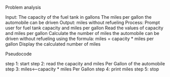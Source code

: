 Problem analysis

Input: The capacity of the fuel tank in gallons The miles per gallon the automobile can be driven 
Output: miles without refueling 
Process: Prompt user for fuel tank capacity and miles per gallon Read the values of capacity and miles per gallon Calculate the number of miles the automobile can be driven without refueling using the formula: miles = capacity * miles per gallon Display the calculated number of miles

Pseudocode

step 1: start 
step 2: read the capacity and miles Per Gallon of the automobile
step 3: miles<--capacity * miles Per Gallon 
step 4: print miles 
step 5: stop
